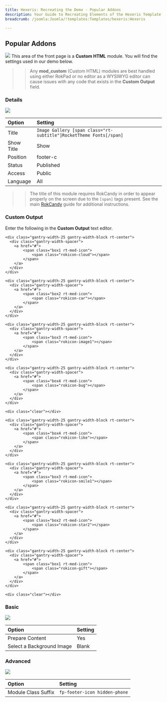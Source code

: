 ```yaml
---
title: Hexeris: Recreating the Demo - Popular Addons
description: Your Guide to Recreating Elements of the Hexeris Template for Joomla
breadcrumb: /joomla:Joomla/!templates:Templates/hexeris:Hexeris

---
```


Popular Addons
----
![][demo]
This area of the front page is a **Custom HTML** module. You will find the settings used in our demo below.

>> Any **mod_custom** (Custom HTML) modules are best handled using either RokPad or no editor as a WYSIWYG editor can cause issues with any code that exists in the **Custom Output** field.

### Details
![][demo2]

| Option     | Setting                                                            |
| :--------- | :----------------------------------------------------------------- |
| Title      | `Image Gallery [span class="rt-subtitle"]RocketTheme Fonts[/span]` |
| Show Title | Show                                                               |
| Position   | footer-c                                                           |
| Status     | Published                                                          |
| Access     | Public                                                             |
| Language   | All                                                                |

>> The title of this module requires RokCandy in order to appear properly on the screen due to the `[span]` tags present. See the main [RokCandy](../../extensions/rokcandy/rokcandy_use.md#rokcandy-use-in-rockettheme-template-demos) guide for additional instructions.

### Custom Output
Enter the following in the **Custom Output** text editor.

~~~
<div class="gantry-width-25 gantry-width-block rt-center">
  <div class="gantry-width-spacer">
    <a href="#">
		<span class="box1 rt-med-icon">
			<span class="rokicon-cloud"></span>
		</span>
    </a>
  </div>
</div>

<div class="gantry-width-25 gantry-width-block rt-center">
  <div class="gantry-width-spacer">
    <a href="#">
		<span class="box2 rt-med-icon">
			<span class="rokicon-car"></span>
		</span>
    </a>
  </div>
</div>

<div class="gantry-width-25 gantry-width-block rt-center">
  <div class="gantry-width-spacer">
    <a href="#">
		<span class="box3 rt-med-icon">
			<span class="rokicon-image1"></span>
		</span>
    </a>
  </div>
</div>

<div class="gantry-width-25 gantry-width-block rt-center">
  <div class="gantry-width-spacer">
    <a href="#">
		<span class="box4 rt-med-icon">
			<span class="rokicon-bug"></span>
		</span>
    </a>
  </div>
</div>

<div class="clear"></div>

<div class="gantry-width-25 gantry-width-block rt-center">
  <div class="gantry-width-spacer">
    <a href="#">
		<span class="box4 rt-med-icon">
			<span class="rokicon-like"></span>
		</span>
    </a>
  </div>
</div>

<div class="gantry-width-25 gantry-width-block rt-center">
  <div class="gantry-width-spacer">
    <a href="#">
		<span class="box3 rt-med-icon">
			<span class="rokicon-smile1"></span>
		</span>
    </a>
  </div>
</div>

<div class="gantry-width-25 gantry-width-block rt-center">
  <div class="gantry-width-spacer">
    <a href="#">
		<span class="box2 rt-med-icon">
			<span class="rokicon-star2"></span>
		</span>
    </a>
  </div>
</div>

<div class="gantry-width-25 gantry-width-block rt-center">
  <div class="gantry-width-spacer">
    <a href="#">
		<span class="box1 rt-med-icon">
			<span class="rokicon-gift"></span>
		</span>
    </a>
  </div>
</div>

<div class="clear"></div>
~~~

### Basic
![][demo3]

| Option                    | Setting |
| :------------------------ | :------ |
| Prepare Content           | Yes     |
| Select a Background Image | Blank   |

### Advanced
![][demo4]

| Option              | Setting                       |  
| :------------------ | :---------------------------- |  
| Module Class Suffix | `fp-footer-icon hidden-phone` |    

[demo]: assets/demo_10.jpeg
[demo2]: assets/gallery_1.jpeg
[demo3]: assets/gallery_2.jpeg
[demo4]: assets/gallery_3.jpeg